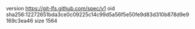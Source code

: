 version https://git-lfs.github.com/spec/v1
oid sha256:12272651bda3ce0c09225c14c99d5a56f5e50fe9d83d310b878d9e9169c3ea46
size 1564
